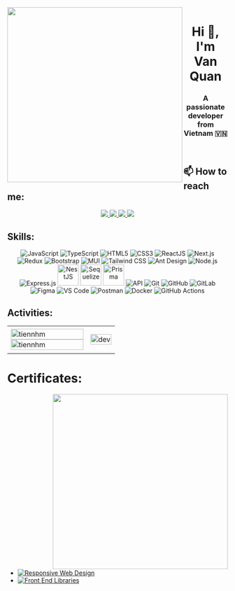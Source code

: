 <img align="left" width="400" src="https://github.githubassets.com/images/modules/profile/profile-first-repo.svg">
<h1 align="center">Hi 👋, I'm Van Quan</h1>
<p align="center">
  <h3 align="center">A passionate developer from Vietnam 🇻🇳 </h3>
</p>


<br />

## 📫 How to reach me:

<p align="center">
  <a href="https://www.linkedin.com/in/ngo-quan-807952233" target="_blank">
    <img src="https://img.icons8.com/fluent/48/000000/linkedin.png"/>
  </a>
  <a href="https://www.facebook.com/Vquan2509/" alt="Facebook">
    <img src="https://img.icons8.com/fluent/48/000000/facebook-new.png" target="_blank" />
  </a> 
  <a href="https://github.com/NVQuan25" alt="Github">
    <img src="https://img.icons8.com/fluent/48/000000/github.png"/>
  </a> 
  <a href="mailto:vquan.dev@gmail.com" alt="Email">
    <img src="https://img.icons8.com/fluent/48/000000/mailing.png"/>
  </a>
</p>

## Skills:
<p align="center">
  <!-- Languages -->
  <img src="https://img.icons8.com/color/48/000000/javascript--v1.png" alt="JavaScript" />
  <img src="https://img.icons8.com/color/48/000000/typescript.png" alt="TypeScript" />
  <img src="https://img.icons8.com/color/48/000000/html-5--v1.png" alt="HTML5" />
  <img src="https://img.icons8.com/color/48/000000/css3.png" alt="CSS3" />

  <!-- Frontend -->
  <img src="https://img.icons8.com/officel/48/react.png" alt="ReactJS" />
  <img src="https://img.icons8.com/color/48/000000/nextjs.png" alt="Next.js" />
  <img src="https://img.icons8.com/color/48/redux.png" alt="Redux" />
  <img src="https://img.icons8.com/color/48/bootstrap.png" alt="Bootstrap" />
  <img src="https://img.icons8.com/color/48/material-ui.png" alt="MUI" />
  <img src="https://img.icons8.com/color/48/tailwind_css.png" alt="Tailwind CSS" />
  <img src="https://img.icons8.com/color/48/ant-design.png" alt="Ant Design" />

  <!-- Backend -->
  <img src="https://img.icons8.com/color/48/nodejs.png" alt="Node.js" />
  <img src="https://img.icons8.com/ios-filled/50/express-js.png" alt="Express.js" />
  <img src="https://avatars.githubusercontent.com/u/59034516?s=200&v=4" width="48" height="48" alt="NestJS" />
  <img src="https://www.vectorlogo.zone/logos/sequelizejs/sequelizejs-icon.svg" alt="Sequelize" width="48" height="48"/>
  <img src="https://avatars.githubusercontent.com/u/17219288?s=200&v=4" width="48" height="48" alt="Prisma" />
  <img src="https://img.icons8.com/external-tal-revivo-color-tal-revivo/48/external-api-integration-flat-color-tal-revivo.png" alt="API" />

  <!-- Tools & DevOps -->
  <img src="https://img.icons8.com/color/48/000000/git.png" alt="Git" />
  <img src="https://img.icons8.com/ios-glyphs/48/github.png" alt="GitHub" />
  <img src="https://img.icons8.com/color/48/gitlab.png" alt="GitLab" />
  <img src="https://img.icons8.com/color/48/figma--v1.png" alt="Figma" />
  <img src="https://img.icons8.com/fluent/48/000000/visual-studio-code-2019.png" alt="VS Code" />
  <img src="https://img.icons8.com/dusk/48/postman-api.png" alt="Postman" />
  <img src="https://img.icons8.com/color/48/docker.png" alt="Docker" />
  <img src="https://img.icons8.com/external-tal-revivo-color-tal-revivo/48/external-github-actions-a-devops-software-development-practice-logo-color-tal-revivo.png" alt="GitHub Actions" />
</p>


## Activities:

<table style="width:100%;">
  <tr>
    <td>
      <img src="https://github-readme-stats.vercel.app/api/top-langs/?username=NVQuan25&bg_color=FFFFFF00&text_color=179fa3&layout=compact&hide=CSS&langs_count=10&custom_title=Top%20ngôn%20ngữ%20được%20dùng" alt="tiennhm" width="100%"/>
      <img src="https://github-readme-stats.vercel.app/api?username=NVQuan25&bg_color=FFFFFF00&text_color=179fa3&show_icons=true&count_private=true&include_all_commits=true&custom_title=Hoạt%20động%20trên%20Github" alt="tiennhm" width="100%"/>
    </td>
    <td>
      <p align="center"> 
        <img src="https://cdn.dribbble.com/users/1059583/screenshots/4171367/coding-freak.gif" alt="dev" width="100%"/>
      </p>
    </td>
  </tr>
</table>

# Certificates:

<img align="right" width="400" src="https://github.githubassets.com/images/modules/profile/profile-joined-github.svg">

- [![Responsive Web Design](https://img.shields.io/badge/freeCodeCamp-Responsive_Web_Design-0A0A23?logo=freeCodeCamp&logoColor=white)](https://www.freecodecamp.org/certification/QuanisCoding/responsive-web-design)
- [![Front End Libraries](https://img.shields.io/badge/freeCodeCamp-Front_End_Libraries-0A0A23?logo=freeCodeCamp&logoColor=white)](https://www.freecodecamp.org/certification/QuanisCoding/front-end-development-libraries)

